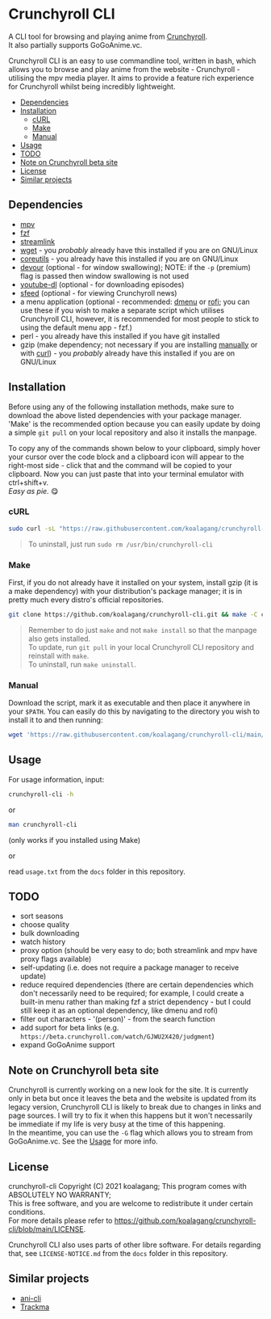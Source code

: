 # Crunchyroll CLI

A CLI tool for browsing and playing anime from [Crunchyroll](https://www.crunchyroll.com).\
It also partially supports GoGoAnime.vc.

Crunchyroll CLI is an easy to use commandline tool, written in bash, which allows you to browse and play anime from the website - Crunchyroll - utilising the mpv media player. It aims to provide a feature rich experience for Crunchyroll whilst being incredibly lightweight.

<!-- DO NOT EDIT THIS SECTION, INSTEAD RE-RUN dt TO UPDATE -->
- [Dependencies](#dependencies)
- [Installation](#installation)
	- [cURL](#curl)
	- [Make](#make)
	- [Manual](#manual)
- [Usage](#usage)
- [TODO](#todo)
- [Note on Crunchyroll beta site](#note-on-crunchyroll-beta-site)
- [License](#license)
- [Similar projects](#similar-projects)
<!-- END dt generated TOC please keep comment here to allow auto update -->

## Dependencies

* [mpv](https://mpv.io/)
* [fzf](https://github.com/koalagang/crunchyroll-cli)
* [streamlink](https://streamlink.github.io/)
* [wget](https://www.gnu.org/software/wget/) - you *probably* already have this installed if you are on GNU/Linux
* [coreutils](https://www.gnu.org/software/coreutils/) - you already have this installed if you are on GNU/Linux
* [devour](https://github.com/salman-abedin/devour) (optional - for window swallowing); NOTE: if the `-p` (premium) flag is passed then window swallowing is not used
* [youtube-dl](https://github.com/ytdl-org/youtube-dl) (optional - for downloading episodes)
* [sfeed](https://codemadness.org/sfeed-simple-feed-parser.html) (optional - for viewing Crunchyroll news)
* a menu application (optional - recommended: [dmenu](http://tools.suckless.org/dmenu/) or [rofi](https://github.com/davatorium/rofi); you can use these if you wish to make a separate script which utilises Crunchyroll CLI, however, it is recommended for most people to stick to using the default menu app - fzf.)
* perl - you already have this installed if you have git installed
* gzip (make dependency; not necessary if you are installing [manually](#manual) or with [curl](#curl)) - you *probably* already have this installed if you are on GNU/Linux

## Installation

Before using any of the following installation methods, make sure to download the above listed dependencies with your package manager. 'Make' is the recommended option because you can easily update by doing a simple `git pull` on your local repository and also it installs the manpage.

To copy any of the commands shown below to your clipboard, simply hover your cursor over the code block and a clipboard icon will appear to the right-most side - click that and the command will be copied to your clipboard. Now you can just paste that into your terminal emulator with ctrl+shift+v.\
*Easy as pie.* 😋

### cURL

```sh
sudo curl -sL "https://raw.githubusercontent.com/koalagang/crunchyroll-cli/main/crunchyroll-cli" -o /usr/local/bin/crunchyroll-cli && sudo chmod +x /usr/local/bin/crunchyroll-cli
```
> To uninstall, just run `sudo rm /usr/bin/crunchyroll-cli`

### Make
First, if you do not already have it installed on your system, install gzip (it is a make dependency) with your distribution's package manager; it is in pretty much every distro's official repositories.

```sh
git clone https://github.com/koalagang/crunchyroll-cli.git && make -C crunchyroll-cli
```
> Remember to do just `make` and not `make install` so that the manpage also gets installed.\
> To update, run `git pull` in your local Crunchyroll CLI repository and reinstall with `make`.\
> To uninstall, run `make uninstall`. 

### Manual

Download the script, mark it as executable and then place it anywhere in your `$PATH`.
You can easily do this by navigating to the directory you wish to install it to and then running:
```sh
wget 'https://raw.githubusercontent.com/koalagang/crunchyroll-cli/main/crunchyroll-cli' && chmod +x crunchyroll-cli
```

## Usage

For usage information, input:
```sh
crunchyroll-cli -h
```
or
```sh
man crunchyroll-cli
```
(only works if you installed using Make)

or

read `usage.txt` from the `docs` folder in this repository.

## TODO

* sort seasons
* choose quality
* bulk downloading
* watch history
* proxy option (should be very easy to do; both streamlink and mpv have proxy flags available)
* self-updating (i.e. does not require a package manager to receive update)
* reduce required dependencies (there are certain dependencies which don't necessarily need to be required; for example, I could create a built-in menu rather than making fzf a strict dependency - but I could still keep it as an optional dependency, like dmenu and rofi)
* filter out characters - '(person)' - from the search function
* add suport for beta links (e.g. `https://beta.crunchyroll.com/watch/GJWU2X420/judgment`)
* expand GoGoAnime support

## Note on Crunchyroll beta site

Crunchyroll is currently working on a new look for the site. It is currently only in beta but once it leaves the beta and the website is updated from its legacy version, Crunchyroll CLI is likely to break due to changes in links and page sources. I will try to fix it when this happens but it won't necessarily be immediate if my life is very busy at the time of this happening.\
In the meantime, you can use the `-G` flag which allows you to stream from GoGoAnime.vc. See the [Usage](#usage) for more info.

## License

crunchyroll-cli Copyright (C) 2021 koalagang; This program comes with ABSOLUTELY NO WARRANTY;\
This is free software, and you are welcome to redistribute it under certain conditions.\
For more details please refer to https://github.com/koalagang/crunchyroll-cli/blob/main/LICENSE.

Crunchyroll CLI also uses parts of other libre software. For details regarding that, see `LICENSE-NOTICE.md` from the `docs` folder in this repository.

## Similar projects

* [ani-cli](https://github.com/pystardust/ani-cli)
* [Trackma](https://github.com/z411/trackma)
